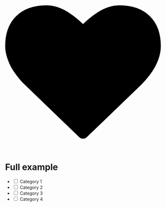 <div class="flex">
    <div data-chip="Full example" 
        data-chip-show-clear-in-button="true"
        data-chip-show-clear-in-modal="true"
        data-chip-modal-clear-label="wissen"
        data-chip-show-close-button="true"
        data-chip-show-bubble="true"
        data-chip-close-on-change="false"
        data-chip-prefix="prefixIcon">
        <div class="mr-2" id="prefixIcon">
            <svg class="icon" width="1792" height="1792" viewBox="0 0 1792 1792" xmlns="http://www.w3.org/2000/svg" aria-hidden="true"><path d="M896 1664q-26 0-44-18l-624-602q-10-8-27.5-26T145 952.5 77 855 23.5 734 0 596q0-220 127-344t351-124q62 0 126.5 21.5t120 58T820 276t76 68q36-36 76-68t95.5-68.5 120-58T1314 128q224 0 351 124t127 344q0 221-229 450l-623 600q-18 18-44 18z"></path></svg>
        </div>
        <h1 class="mb-2 text-lg">Full example</h1> 
        <ul class="">									
            <li class="flex items-baseline gap-2">
                <input type="checkbox" name="category[]" id="category-1" value="1" class="cursor-pointer">
                <label for="category-1" class="inline-block my-1 cursor-pointer">Category 1</label>
            </li>
            <li class="flex items-baseline gap-2">
                <input type="checkbox" name="category[]" id="category-2" value="1" class="cursor-pointer">
                <label for="category-2" class="inline-block my-1 cursor-pointer">Category 2</label>
            </li>
            <li class="flex items-baseline gap-2">
                <input type="checkbox" name="category[]" id="category-3" value="1" class="cursor-pointer">
                <label for="category-3" class="inline-block my-1 cursor-pointer">Category 3</label>
            </li>
            <li class="flex items-baseline gap-2">
                <input type="checkbox" name="category[]" id="category-4" value="1" class="cursor-pointer">
                <label for="category-4" class="inline-block my-1 cursor-pointer">Category 4</label>
            </li>
        </ul>
    </div>
</div>

